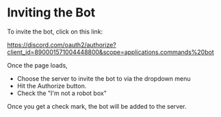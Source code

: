 # Inviting the Bot

To invite the bot, click on this link:

https://discord.com/oauth2/authorize?client_id=890001571004448800&scope=applications.commands%20bot

Once the page loads,

* Choose the server to invite the bot to via the dropdown menu
* Hit the Authorize button. 
* Check the "I'm not a robot box"

Once you get a check mark, the bot will be added to the server.